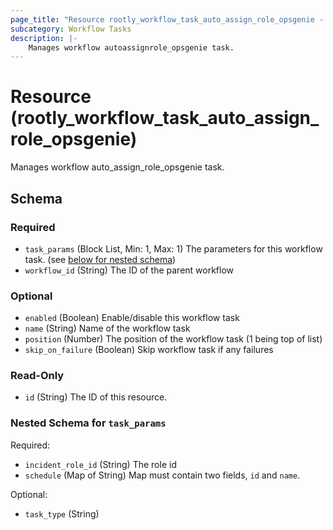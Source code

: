 ```yaml
---
page_title: "Resource rootly_workflow_task_auto_assign_role_opsgenie - terraform-provider-rootly"
subcategory: Workflow Tasks
description: |-
    Manages workflow autoassignrole_opsgenie task.
---
```


# Resource (rootly_workflow_task_auto_assign_role_opsgenie)

Manages workflow auto_assign_role_opsgenie task.



<!-- schema generated by tfplugindocs -->
## Schema

### Required

- `task_params` (Block List, Min: 1, Max: 1) The parameters for this workflow task. (see [below for nested schema](#nestedblock--task_params))
- `workflow_id` (String) The ID of the parent workflow

### Optional

- `enabled` (Boolean) Enable/disable this workflow task
- `name` (String) Name of the workflow task
- `position` (Number) The position of the workflow task (1 being top of list)
- `skip_on_failure` (Boolean) Skip workflow task if any failures

### Read-Only

- `id` (String) The ID of this resource.

<a id="nestedblock--task_params"></a>
### Nested Schema for `task_params`

Required:

- `incident_role_id` (String) The role id
- `schedule` (Map of String) Map must contain two fields, `id` and `name`.

Optional:

- `task_type` (String)

